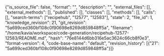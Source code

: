 {"is_source_file": false, "format": "", "description": "", "external_files": [], "external_methods": [], "published": [], "classes": [], "methods": [], "calls": [], "search-terms": ["recipehub", "12577", "12583"], "state": 2, "file_id": 1, "knowledge_revision": 21, "git_revision": "5a699ced360bf108c0f90698e8269d859848ff5a", "filename": "/home/kavia/workspace/code-generation/recipehub-12577-12583/README.md", "hash": "76e8144d6bb316e5ac3624c66cb8f0e3", "format-version": 4, "code-base-name": "default", "revision_history": [{"21": "5a699ced360bf108c0f90698e8269d859848ff5a"}]}